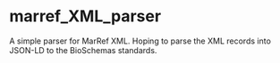 # marref_XML_parser
A simple parser for MarRef XML. Hoping to parse the XML records into JSON-LD to the BioSchemas standards. 

